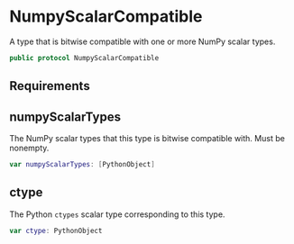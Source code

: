 # NumpyScalarCompatible

A type that is bitwise compatible with one or more NumPy scalar types.

``` swift
public protocol NumpyScalarCompatible
```

## Requirements

## numpyScalarTypes

The NumPy scalar types that this type is bitwise compatible with. Must
be nonempty.

``` swift
var numpyScalarTypes: [PythonObject]
```

## ctype

The Python `ctypes` scalar type corresponding to this type.

``` swift
var ctype: PythonObject
```
